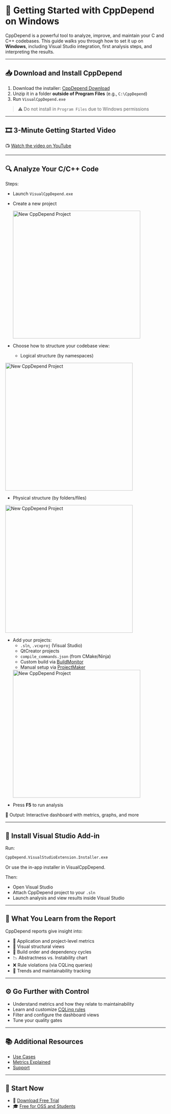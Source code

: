 <!--
title: Getting Started with CppDepend on Windows
description: Unlock the power of CppDepend to enhance your C and C++ code quality and maintainability. Learn how to get started with installation, setup, and best practices.
keywords: CppDepend, C++, Static Analysis, Windows, Setup Guide, Visual Studio Integration, Maintainability
canonical: https://www.cppdepend.com/documentation/getting-started-with-cppdepend
-->

# 🚀 Getting Started with CppDepend on Windows

CppDepend is a powerful tool to analyze, improve, and maintain your C and C++ codebases. This guide walks you through how to set it up on **Windows**, including Visual Studio integration, first analysis steps, and interpreting the results.

---

## 📥 Download and Install CppDepend

1. Download the installer: [CppDepend Download](https://www.cppdepend.com/download)
2. Unzip it in a folder **outside of Program Files** (e.g., `C:\CppDepend`)
3. Run `VisualCppDepend.exe`

> ⚠️ Do not install in `Program Files` due to Windows permissions

---

## 🎞️ 3-Minute Getting Started Video

📺 [Watch the video on YouTube](https://www.youtube.com/watch?v=Mo1amujyVZU)

---

## 🔍 Analyze Your C/C++ Code

Steps:

- Launch `VisualCppDepend.exe`
- Create a new project
  
  <div align="left">
  <img src="https://www.cppdepend.com/img/newproject.webp" alt="New CppDepend Project" width="400"/>
</div>

- Choose how to structure your codebase view:
  
  - Logical structure (by namespaces)

<div align="left">
  <img src="https://www.cppdepend.com/img/LogicalStructure.webp" alt="New CppDepend Project" width="400"/>
</div>

  - Physical structure (by folders/files)
    
   <div align="left">
  <img src="https://www.cppdepend.com/img/PhysicalStructure.webp" alt="New CppDepend Project" width="400"/>
</div>

- Add your projects:
  - `.sln`, `.vcxproj` (Visual Studio)
  - QtCreator projects
  - `compile_commands.json` (from CMake/Ninja)
  - Custom build via [BuildMonitor](build-monitor)
  - Manual setup via [ProjectMaker](project-maker)
   <div align="left">
  <img src="https://www.cppdepend.com/img/addprojects.webp" alt="New CppDepend Project" width="400"/>
</div>
    
- Press **F5** to run analysis

📸 Output: Interactive dashboard with metrics, graphs, and more

---

## 🔌 Install Visual Studio Add-in

Run:

```bash
CppDepend.VisualStudioExtension.Installer.exe
```

Or use the in-app installer in VisualCppDepend.

Then:

- Open Visual Studio
- Attach CppDepend project to your `.sln`
- Launch analysis and view results inside Visual Studio

---

## 🧾 What You Learn from the Report

CppDepend reports give insight into:

- 🔢 Application and project-level metrics
- 🧠 Visual structural views
- 🔄 Build order and dependency cycles
- 📉 Abstractness vs. Instability chart
- ❌ Rule violations (via CQLinq queries)
- 🧮 Trends and maintainability tracking

---

## ⚙️ Go Further with Control

- Understand metrics and how they relate to maintainability
- Learn and customize [CQLinq rules](https://www.cppdepend.com/documentation/cqlinq-syntax)
- Filter and configure the dashboard views
- Tune your quality gates

---

## 📚 Additional Resources

- [Use Cases](https://www.cppdepend.com/use-cases)
- [Metrics Explained](https://www.cppdepend.com/documentation/code-metrics)
- [Support](mailto:support@cppdepend.com)

---

## 🎯 Start Now

- 🧪 [Download Free Trial](https://www.cppdepend.com/download)
- 🎓 [Free for OSS and Students](https://www.cppdepend.com/cppdepend-for-oss)


